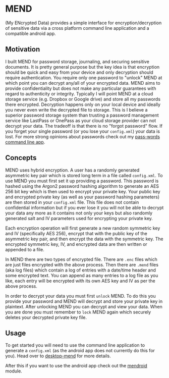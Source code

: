 # MEND 
(My ENcrypted Data) provides a simple interface for encryption/decryption of sensitive data via a cross platform command line application and a compatible android app. 

## Motivation
I built MEND for password storage, journaling, and securing sensitive documents. It is pretty general purpose but the key idea is that encryption should be quick and easy from your device and only decryption should require authentication. You require only one password to "unlock" MEND at which point you can decrypt any/all of your encrypted data. MEND aims to provide confidentiality but does not make any particular guarantees with regard to authenticity or integrity. Typically I will point MEND at a cloud storage service (e.g. Dropbox or Google drive) and store all my passwords there encrypted. Decryption happens only on your local device and ideally you never even write the decrypted file to storage. This is I believe a superior password storage system than trusting a password management service like LastPass or OnePass as your cloud storage provider can not decrypt your data. The tradeoff is that there is no "forgot password" flow. If you forget your single password (or you lose your `config.xml`) your data is lost. For more strong opinions about passwords check out my [pass-words command line app](https://github.com/SamAmco/pass-words).

## Concepts
MEND uses hybrid encryption. A user has a randomly generated asymmetric key pair which is stored long term in a file called `config.xml`. To use MEND you must first set it up providing a password. This password is hashed using the Argon2 password hashing algorithm to generate an AES 256 bit key which is then used to encrypt your private key. Your public key and encrypted private key (as well as your password hashing parameters) are then stored in your `config.xml` file. This file does not contain confidential information but if you ever lose it you will not be able to decrypt your data any more as it contains not only your keys but also randomly generated salt and IV parameters used for encrypting your private key. 

Each encryption operation will first generate a new random symmetric key and IV (specifically AES 256), encrypt that with the public key of the asymmetric key pair, and then encrypt the data with the symmetric key. The encrypted symmetric key, IV, and encrypted data are then written or appended to a file.

In MEND there are two types of encrypted file. There are `.enc` files which are just files encrypted with the above process. Then there are `.mend` files (aka log files) which contain a log of entries with a date/time header and some encrypted text. You can append as many entries to a log file as you like, each entry will be encrypted with its own AES key and IV as per the above process.

In order to decrypt your data you must first `unlock` MEND. To do this you provide your password and MEND will decrypt and store your private key in plaintext. After unlocking MEND you can decrypt and view your data. When you are done you must remember to `lock` MEND again which securely deletes your decrypted private key file.

## Usage
To get started you will need to use the command line application to generate a `config.xml` (as the android app does not currently do this for you). Head over to [desktop-mend](desktop-mend/README.md) for more details. 

After this if you want to use the android app check out the [mendroid](mendroid/README.md) module.
